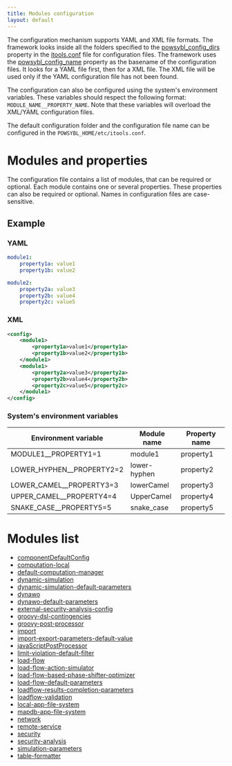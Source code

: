 ```yaml
---
title: Modules configuration
layout: default
---
```


The configuration mechanism supports YAML and XML file formats. The framework looks inside all the folders specified
to the [powsybl_config_dirs](../itools.md#powsybl_config_dirs) property in the [itools.conf](../itools.md) file for
configuration files. The framework uses the [powsybl_config_name](../itools.md#powsybl_config_name) property as the
basename of the configuration files. It looks for a YAML file first, then for a XML file. The XML file will be used only
if the YAML configuration file has not been found.

The configuration can also be configured using the system's environment variables. These variables should respect the
following format: `MODULE_NAME__PROPERTY_NAME`. Note that these variables will overload the XML/YAML configuration files.

The default configuration folder and the configuration file name can be configured in the `POWSYBL_HOME/etc/itools.conf`.

# Modules and properties
The configuration file contains a list of modules, that can be required or optional. Each module contains one or
several properties. These properties can also be required or optional. Names in configuration files are case-sensitive.

## Example

### YAML
```yml
module1:
    property1a: value1
    property1b: value2

module2:
    property2a: value3
    property2b: value4
    property2c: value5
```

### XML
```xml
<config>
    <module1>
        <property1a>value1</property1a>
        <property1b>value2</property1b>
    </module1>
    <module1>
        <property2a>value3</property2a>
        <property2b>value4</property2b>
        <property2c>value5</property2c>
    </module1>
</config>
```

### System's environment variables

| Environment variable | Module name | Property name |
| -------------------- | ----------- | ------------- |
| MODULE1__PROPERTY1=1 | module1 | property1 |
| LOWER_HYPHEN__PROPERTY2=2 | lower-hyphen | property2 |
| LOWER_CAMEL__PROPERTY3=3 | lowerCamel | property3 |
| UPPER_CAMEL__PROPERTY4=4 | UpperCamel | property4 |
| SNAKE_CASE__PROPERTY5=5 | snake_case | property5 |

# Modules list
- [componentDefaultConfig](../../../pages/documentation/user/configuration/componentDefaultConfig.md)
- [computation-local](../../../pages/documentation/user/configuration/computation-local.md)
- [default-computation-manager](../../../pages/documentation/user/configuration/default-computation-manager.md)
- [dynamic-simulation](../../../pages/documentation/user/configuration/dynamic-simulation.md)
- [dynamic-simulation-default-parameters](../../../pages/documentation/user/configuration/dynamic-simulation-default-parameters.md)
- [dynawo](../../../pages/documentation/user/configuration/dynawo.md)
- [dynawo-default-parameters](../../../pages/documentation/user/configuration/dynawo-default-parameters.md)
- [external-security-analysis-config](../../../pages/documentation/user/configuration/external-security-analysis-config.md)
- [groovy-dsl-contingencies](../../../pages/documentation/user/configuration/groovy-dsl-contingencies.md)
- [groovy-post-processor](groovy-post-processor.md)
- [import](../../../pages/documentation/user/configuration/import.md)
- [import-export-parameters-default-value](../../../pages/documentation/user/configuration/import-export-parameters-default-value.md)
- [javaScriptPostProcessor](javaScriptPostProcessor.md)
- [limit-violation-default-filter](../../../pages/documentation/user/configuration/limit-violation-default-filter.md)
- [load-flow](../../../pages/documentation/user/configuration/load-flow.md)
- [load-flow-action-simulator](../../../pages/documentation/user/configuration/load-flow-action-simulator.md)
- [load-flow-based-phase-shifter-optimizer](../../../pages/documentation/user/configuration/load-flow-based-phase-shifter-optimizer.md)
- [load-flow-default-parameters](../../../pages/documentation/user/configuration/load-flow-default-parameters.md)
- [loadflow-results-completion-parameters](../../../pages/documentation/user/configuration/loadflow-results-completion-parameters.md)
- [loadflow-validation](../../../pages/documentation/user/configuration/loadflow-validation.md)
- [local-app-file-system](../../../pages/documentation/user/configuration/local-app-file-system.md)
- [mapdb-app-file-system](../../../pages/documentation/user/configuration/mapdb-app-file-system.md)
- [network](../../../pages/documentation/user/configuration/network.md)
- [remote-service](../../../pages/documentation/user/configuration/remote-service.md)
- [security](../../../pages/documentation/user/configuration/security.md)
- [security-analysis](../../../pages/documentation/user/configuration/security-analysis.md)
- [simulation-parameters](../../../pages/documentation/user/configuration/simulation-parameters.md)
- [table-formatter](../../../pages/documentation/user/configuration/table-formatter.md)
